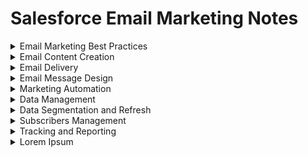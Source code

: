 # Salesforce Email Marketing Notes

<details><summary>Email Marketing Best Practices</summary>

#### CAN-SPAM (The Controlling the Assault of Non-Solicited Pornography And Marketing Act) Requirements
The CAN-SPAM act requires that Commercial emails, whose primary purpose is to deliver commercial content, meet the following criteria:

- Accurately identify the sender in the header information.
- Use a subject line that accurately represents the content of the email.
- Identify the message as an advertisement, unless you have express consent (opt-in) from the subscriber.
- Include your physical mailing address.
- Provide a mechanism to opt out. You cannot require a subscriber to log in or visit more than a single page to unsubscribe.
- Honor opt-out requests within 10 days.
  
#### CAN-SPAM Explanation
The CAN-SPAM act is a law that sets:

- The rules for commercial email
- Establishes requirements for commericial messages
- Gives recipients the right to have you stop emailling them
- Spells out tough penalties for violations
  
#### Transactional Messages
If a customer orders a product from your website, the receipt sent via email is a transactional message. Transactional messages must identify the sender in the header information. 
  
#### Optimize Deliverability of Messages

1. Ensure subscribers have opted in
2. Have a recognizable "From Name" and "Email Address"
3. Manage cadence of messaging and frequency of content (ideally set expectations on this with the subscriber)
4. Purge old or inactive emails
5. Authenticate your email: Domain keys, Sender ID, and SPF Configuration
  
</details>

<details><summary>Email Content Creation</summary>

#### Content Personalization
In the world of digital marketing, content is typically characterized as either static or personalized. Static content does not change for any reason, for example, the company logo at the top of an email or social links at the bottom (header and footer). Personalized content changes based on data found in the data extension or list at the time of a send or push, for example, a person’s name within a text or specific content related to their interests.
  
- Personalized content: 
  1. Personalization strings (%): Insert subscriber attributes, such as subscriber name, into the subject line, preheader, or content of your email. These can be People or System attributes. Note they are case-insensitive, and should always have a default value set.
  2. Dynamic content: Display content according to rules that you define based on the subscriber’s attributes or data extension field values. Select Subscriber/Send Preview to see how Dynamic Content and AMPscript renders in an email (can set country to specific images).
  3. AMPscript: Use this scripting language to embed subscriber-specific content within HTML emails, text emails, landing pages, SMS messages, and push notifications from MobilePush.

- Dynamic Header/Pre–Header: You can set a rule to change the header/pre-header based on subscriber attributes. E.g. if an individual has a birthday coming up, a rule can be set to say ‘Happy Birthday!’ in the header/pre-header
  
#### Content Blocks
- A/B Testing
- Button
- Code Snippet
- Dynamic Content (a more tailored message reaches segmented audience)
- Enhanced Dynamic Content (import to content builder)
- External Content (reference from a URL)
- Free Form (links, images)
- HTML
- Image Block
- Image Carousel
  
#### Create Email
1. SF provides various templates, but you can choose your own email creation process. 
  - Template Based: Choose this option if you already have a template that you’re using for this email.
  - HTML Paste: Choose this option to type or paste HTML code for an email into the editor.
  - Text Only: Choose this option if you want to create an email that displays as text only in your subscribers’ inbox regardless of their display preferences. Opens data is never reported for text-only emails.
  - Unprocessed HTML Paste: Choose this option if you want to create an HTML-based email that you do not want to be affected by the application. No validation, personalization strings, or other manipulations are done to the email’s content.
  - Unprocessed Text Only: Choose this option if you want to create a text-only email that you don’t want to be affected by the application. No validation, personalization strings, or other manipulations are done to the email’s content. 
  - Simple Automated Email: Choose this option if you want to create an email you send based on a date attribute. For example, if you want to send your subscribers an email on their birthday, you can create an automated email.
2. Add content - SF includes code snippets.
  - Physical Mailing Address (Required per CAN-SPAM)
  - Forward to a Friend
  - View Email as Webpage
  - Privacy Policy
  - Unsubscribe Center
  - Profile Center (Required per CAN-SPAM)
3. Preview & test - test emails based on subscriber preview & attributes.
  
#### Create Content Blocks & Email
You can create a wide range of content blocks with Marketing Cloud, including text, image, text + image, free form, HTML content, dynamic content, A/B testing, button, social share, add a social Follow Block,layouts, external content, reference, and image carousel.

Note: Link Title is the text that describes the link to the subscriber.
</details>

<details><summary>Email Delivery</summary>
At this stage of the email send flow, you can edit the email, see its properties, copy location of email, etc. Next, define properties, select audience, configure delivery (send immediately or schedule delivery, track clicks), then review and send. 

  1. Define Properties: Edit the subject line, preheader, from options, and send classification.
  2. Select Audience: Select the audience you want to target and any you want to exclude or suppress. You can send to all audience types, including sales Cloud Reports and Campaigns.
  3. Configure Delivery: Configure your schedule, send throttling, and any advanced options.
  4. Review and Send: Preview the selected email, review send configurations, correct errors, and send.
  
Subscriber Preview in Content Builder allows you to view a single email, including
- dynamic content,
- A/B testing,
- personalization
  
Note: Use Subscriber Preview to see exactly what the email will look like to an individual subscriber in a data extension.

#### User Initiated vs Triggered Emails
  
User Initiated Send is a method where you can specify and target specific components such as email, audience, suppressions, etc. You are able to schedule sends with those on demand or you could trigger them via API.

A Triggered Send is listening for an action most like done via an API call to initiate the send. For example, a customer form fill-out, a purchase will trigger a response email built in the Marketing Cloud. This can be built in Interactions in Email Studio.
  
</details>

<details><summary>Email Message Design</summary>

#### Email Sender Definitions

- Sender Profile: Specifies the ‘From’ information – From Name, From Email, Description of the Sender
- Delivery Profile: Specifies the IP Address the email is sending from, as well as configuring a standard Header and Footer profile
- Send Classification: Defines the CAN-SPAM classification of the email (i.e. if the message is transactional or promotional), plus groups together the Send Profile, Delivery Profile, and Send Priority of each classification
- Send Throttle: Allows you to send emails during the hours you specify, starting the day you send the email until all messages are sent. Example: This can be configured that emails are only sent between 9am-5pm ET each day.

#### Mobile vs Responsive Templates

Mobile aware are user design tactics to create a single, mobile-friendly template that can work across all screen types. Often they are therefore:
- single column,
- using large text,
- images, and buttons,
- and spaced out buttons and links.

Responsive templates are designed to be responsive, serving up versions of an email that are optimized for a screen. It often involves extra coding or additional template design.  When coding a responsive design for email, CSS3 Media Queries are used to activate the mobile version.
  
#### Testing Tools within the Marketing Cloud
- A/B Testing
In Marketing Cloud you can perform A/B testing on:
 - Subject Lines
 - Emails
 - From Names
 - Content Areas
 - Send Date and Time
 - Pre-headers

Note that in A/B testing, you select the desired audience test segment sizes and the system automatically sends the winning version to the remainder audience.  Not the other way around.  And also you CANNOT select individual subscribers, you only select the segment sizes.

#### Testing Tools within the Marketing Cloud:
- Content Detective – Spam filtering software to identify words, patterns, and phrases that are likely to trigger spam filters. It also suggests solutions to potential problems. It does not scan HTML code.
- Validation – Will confirm Correct field syntax, content and data being used for Dynamic Rules are being used correctly, Guide Template Language and AMPScript is being used correctly and also validates for the presence of Unsubscribe link and From Email address.
- Send Preview – Allows you to see how your email will render with Personalisation strings populated, Dynamic content displaying based on subscriber data, and Guide Template Language and AMPScript will be executed and the data will be displayed or the content will be rendered.
- Test Send – Allows you to see how content will render, will send up to 5 email addresses at once, though personalization does not populate, dynamic content displays default content, AMPscript code and Guide Template Language is displayed, and not all links are active.
</details>

<details><summary>Marketing Automation</summary>

#### Automation Tools
1. Playbooks – step-by-step guides for executing digital marketing through the customer lifecycle. 3 are available: Welcome series, Birthday email, and Customer Anniversary 

NOTE: Playbooks will no longer be supported from January 2019. They are featured in Journey Builder for quick starts.

2. Triggered Emails – Message sent to an individual executed from an event that happens outside the Marketing Cloud (e.g. sign up, form fill-out etc.). Triggered emails include Welcome emails, Purchase Confirmation, Abandon Shopping Cart, or Shipping Notices
3. Journey Builder – 1:1 marketing engine that allows you to build real-time messages in customer journeys across online and offline channels based on customer behaviour. Used for customer lifecycle programs. Includes Journey Builder templates such as Abandon Cart, Anniversary Send, Onboarding/Welcome
4. API – For technical resources. The API source code allows applications to communicate with one another.
5. Automation Studio – Drag and Drop interface to define a workflow that automates various activities. E.g. import data, refresh segments, export data, or send emails.
  
#### Automation Studio
Steps to build an automation

1. Select the Type of Automation:
  - Scheduled – Based on a schedule you define the date and time to start the automation, how often the automation is to execute, and when the automation is to stop
  - Triggered/File Drop (Note this has been renamed to ‘File Drop’) – Automation will start as soon as a file is placed on your designated enhanced FTP.
2. Build your automation workflow with Steps and Activities

Workflow – Your Automation canvas where you define and create your Automation

Steps – The order in which activities are to be executed

Activities – A task to be executed in Automation Studio

An automation can have multiple steps. Each step can have multiple activities. All activities within a step execute concurrently, and all activities in the step must execute successfully before moving to the next step. 

#### Activities

- Data Extract Activity – It gives you the ability to extract tracking information or data from a data extension. This allows you to transform an XML file into a comma-delimited, tab-delimited, or pipe-delimited format for you to import into Email
- Import File Activity – Will import the file from an FTP site to a list or data extension.
- File Transfer Activity – Allows you to de-encrypt or unzip a file or to take a file that has been extracted and place it on the FTP location.
- Filter Activity – Applies the data filter to a list or a data extension and places the results in a filtered list or filtered data extensions. The filter only works on 1 Data Extension
- Refresh Group Activity – Used with lists only. Takes the criteria for the group and applies it to the list to refresh the segment.
- SQL Query Activity – Takes the SQL statement and applies it to the specified data extension. The records meeting the criteria are placed in a resulting data extension. SQL can run on multiple data extensions.
- Send Email Activity – Allows you to choose a User-Initiated Email definition to execute or allows you to define the parameters for the Send.
- Verification Activity - Avoid unintended outcomes by verifying the data used in an Automation Studio automation.
- Script Activity - A Server-Side JavaScript activity contains your Server-Side JavaScript and executes that script when started, either on its own or as part of automation in Automation Studio.
- Wait Activity - Wait activities in Automation Studio cause automation to wait for a specific duration or until a specific time before performing the next step. You can include one or multiple wait activities in single automation.

NOTE – You must define the activities in their respective application prior to setting up automation. E.g. define File Import, or configure Email/ SMS send
  
</details>

<details><summary>Data Management</summary>

#### Data Extensions
- Standard: create custom fields to store data
- Filtered: filtering fields, measures, and filters for sendable data extensions from a source data extension
- Random: randomly select subscribers from a source data extension
  
Steps to creating data extensions: properties, data retention policy (store or delete data?), and fields.

#### Data Model - Lists & Data Extensions
  
1. List-Based Data Model
Use the list model when:
- your lists contain 500,000 subscribers or less long term
- you prefer simplicity over performance
- you do not require fast import speed
- you plan to use a limited number of subscriber attributes
- you use the XML API

2. Data Extension-Based Data Model
Use the data extension model when:
- your lists are going to be greater than 500,000 subscribers
- you support multiple subscriber data sets, with separate definitions
- you send global messages 
- you require fast import speeds
- you implement triggered sends
- you use the SOAP or REST APIs
- you prefer a flexible subscription model

Important Lists:
- Suppression List: List used with guided, user-initiated, and triggered sends. It’s a list of subscribers you don’t want to receive your content (e.g. blacklisted)
- Exclusion List: Any list, group, or data extension you select to exclude from Send.

#### Key Definitions
Primary Key: A key in a relational database that is unique for each record. It is a unique identifier, and cannot contain null values. You can have more than 1 primary key, and it uniquely identifies a row in a data extension. It also ensures records are not overwritten when you create an import activity.

Note: You cannot update data in a data extension unless it has a field that can be a Primary Key (i.e. has a Unique Identifier). If you create an Import Activity that tries to update fields on a data extension that does not have a Primary Key, the only option the activity can do is Overwrite the existing data

Subscriber Key: Contains a value that uniquely identifies a subscriber in your system. Can be populated with email address or any other unique value. It also allows for multiple people with the same email address (e.g. a family of 4 using their parent’s email address) in the system as each has their own Subscriber Key in the All Subscribers list.

Subscriber Key Considerations

A Subscriber Key should be implemented for each and every subscriber within your database.

It should NOT change. Reconfiguration of the Subscriber Key takes effort and planning. Therefore, give thought to the value being used and make sure it's going to work for your organization now and long-term.

Keep in mind: the purpose of Subscriber Key is to allow an individual email address to receive more than 1 of the same message. If this is a concern, there are ways to suppress based on email address.

Subscriber Key allows users to change their email address and still retain tracking data in Salesforce Marketing Cloud. Otherwise a new record would need to be created and tracking data would be lost.

Send Relationship: A Send Relationship defines a field in the Sendable data extension to map to Subscriber Key in All Subscribers when sending. E.G. a Data Extension may use Email Address to map to the Subscriber Key in the All Subscribers table, which houses the entire database in Marketing Cloud

Note: If sending to a contact in a data extension that does not have a subscriber key, the system will add them to the All Subscribers list as active and add their email address and a subscriber key to their profile.

Sendable Data Extension: A Data extension that you can send emails to. You need to specify this by relating the field containing the Primary Key to the Subscriber Key. You will also need to check ‘Is Sendable’ when creating the DE.
  
#### Importing Data
  
- Import Wizard – Step-by-step guide to import data. Import parameters must be defined. It is manually executed.
- Import Activity – Like the Import Wizard, but a definition that can be saved to be used again. It can be automated via Automation Studio
- Via API – Executes an import programmatically behind the scenes. Good for 3rd party integrations
- Marketing Cloud Connect – Connect to Salesforce (Sales cloud, service cloud)
  
</details>

<details><summary>Data Segmentation and Refresh</summary>
  

  
</details>

<details><summary>Subscribers Management</summary>
  

  
</details>

<details><summary>Tracking and Reporting</summary>
  

  
</details>

<details><summary>Lorem Ipsum</summary>
  

  
</details>
